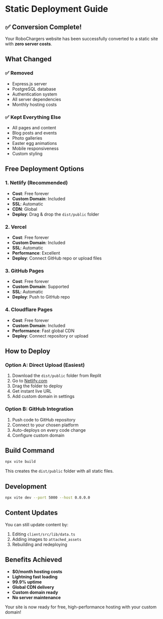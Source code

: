 # Static Deployment Guide

## ✅ Conversion Complete!

Your RoboChargers website has been successfully converted to a static site with **zero server costs**.

## What Changed

### ✅ Removed
- Express.js server
- PostgreSQL database
- Authentication system
- All server dependencies
- Monthly hosting costs

### ✅ Kept Everything Else
- All pages and content
- Blog posts and events
- Photo galleries
- Easter egg animations
- Mobile responsiveness
- Custom styling

## Free Deployment Options

### 1. **Netlify** (Recommended)
- **Cost**: Free forever
- **Custom Domain**: Included
- **SSL**: Automatic
- **CDN**: Global
- **Deploy**: Drag & drop the `dist/public` folder

### 2. **Vercel**
- **Cost**: Free forever
- **Custom Domain**: Included
- **SSL**: Automatic
- **Performance**: Excellent
- **Deploy**: Connect GitHub repo or upload files

### 3. **GitHub Pages**
- **Cost**: Free forever
- **Custom Domain**: Supported
- **SSL**: Automatic
- **Deploy**: Push to GitHub repo

### 4. **Cloudflare Pages**
- **Cost**: Free forever
- **Custom Domain**: Included
- **Performance**: Fast global CDN
- **Deploy**: Connect repository or upload

## How to Deploy

### Option A: Direct Upload (Easiest)
1. Download the `dist/public` folder from Replit
2. Go to [Netlify.com](https://netlify.com)
3. Drag the folder to deploy
4. Get instant live URL
5. Add custom domain in settings

### Option B: GitHub Integration
1. Push code to GitHub repository
2. Connect to your chosen platform
3. Auto-deploys on every code change
4. Configure custom domain

## Build Command
```bash
npx vite build
```
This creates the `dist/public` folder with all static files.

## Development
```bash
npx vite dev --port 5000 --host 0.0.0.0
```

## Content Updates
You can still update content by:
1. Editing `client/src/lib/data.ts`
2. Adding images to `attached_assets`
3. Rebuilding and redeploying

## Benefits Achieved
- **$0/month hosting costs**
- **Lightning fast loading**
- **99.9% uptime**
- **Global CDN delivery**
- **Custom domain ready**
- **No server maintenance**

Your site is now ready for free, high-performance hosting with your custom domain!